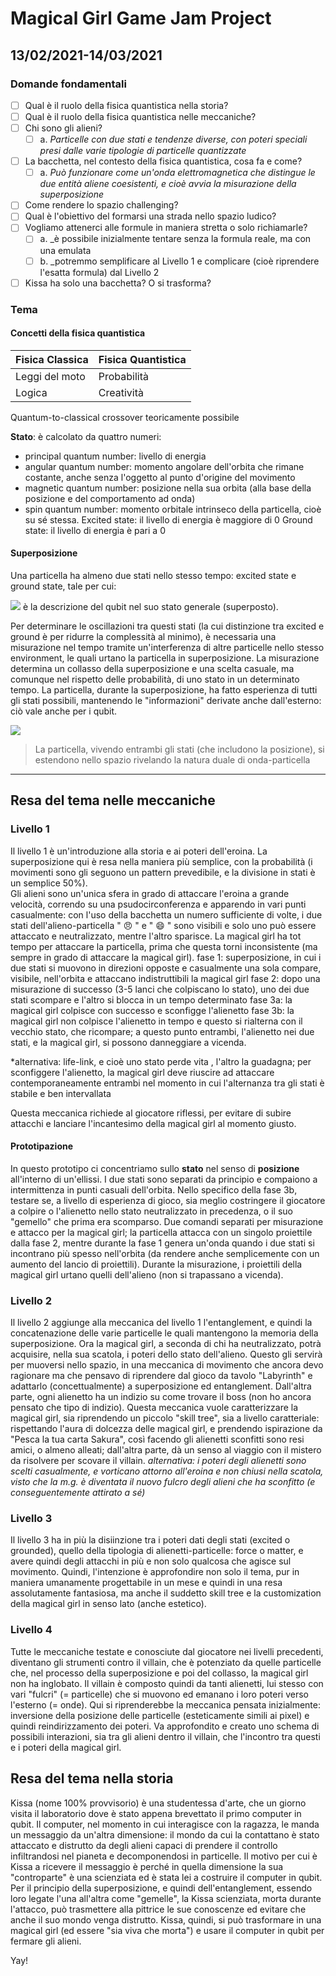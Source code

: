 # Magical Girl Game Jam Project
## 13/02/2021-14/03/2021
### Domande fondamentali
- [ ] Qual è il ruolo della fisica quantistica nella storia? 
- [ ] Qual è il ruolo della fisica quantistica nelle meccaniche?
- [ ] Chi sono gli alieni?
  - [ ] a. *Particelle con due stati e tendenze diverse, con poteri speciali presi dalle varie tipologie di particelle quantizzate*
- [ ] La bacchetta, nel contesto della fisica quantistica, cosa fa e come? 
  - [ ] a. *Può funzionare come un'onda elettromagnetica che distingue le due entità aliene coesistenti, e cioè avvia la misurazione della superposizione*
- [ ] Come rendere lo spazio challenging? 
- [ ] Qual è l'obiettivo del formarsi una strada nello spazio ludico? 
- [ ] Vogliamo attenerci alle formule in maniera stretta o solo richiamarle?
  - [ ] a. _è possibile inizialmente tentare senza la formula reale, ma con una emulata
  - [ ] b. _potremmo semplificare al Livello 1 e complicare (cioè riprendere l'esatta formula) dal Livello 2
- [ ] Kissa ha solo una bacchetta? O si trasforma? 
### Tema
#### Concetti della fisica quantistica 
Fisica Classica  | Fisica Quantistica
------------- | -------------
Leggi del moto  | Probabilità
Logica | Creatività

Quantum-to-classical crossover teoricamente possibile

**Stato**: è calcolato da quattro numeri: 
- principal quantum number: livello di energia 
- angular quantum number: momento angolare dell'orbita che rimane costante, anche senza l'oggetto al punto d'origine del movimento
- magnetic quantum number: posizione nella sua orbita (alla base della posizione e del comportamento ad onda) 
- spin quantum number: momento orbitale intrinseco della particella, cioè su sé stessa. 
Excited state: il livello di energia è maggiore di 0 
Ground state: il livello di energia è pari a 0

#### Superposizione
Una particella ha almeno due stati nello stesso tempo: excited state e ground state, tale per cui: 

![](https://wikimedia.org/api/rest_v1/media/math/render/svg/0c70e3f4154d8f2974e8ab95d2bd7d6a022712ec) è la descrizione del qubit nel suo stato generale (superposto). 

Per determinare le oscillazioni tra questi stati (la cui distinzione tra excited e ground è per ridurre la complessità al minimo), è necessaria una misurazione nel tempo tramite un'interferenza di altre particelle nello stesso environment, le quali urtano la particella in superposizione. 
La misurazione determina un collasso della superposizione e una scelta casuale, ma comunque nel rispetto delle probabilità, di uno stato in un determinato tempo. La particella, durante la superposizione, ha fatto esperienza di tutti gli stati possibili, mantenendo le "informazioni" derivate anche dall'esterno: ciò vale anche per i qubit.

![](https://scontent-mxp1-1.xx.fbcdn.net/v/t1.0-9/150816225_5047686428634930_6091873499602434467_o.jpg?_nc_cat=106&ccb=3&_nc_sid=730e14&_nc_ohc=xGdqd0k7O34AX8dWxf4&_nc_ht=scontent-mxp1-1.xx&oh=b54021eecc926a8f52c6f82a418131e4&oe=60504381)
> La particella, vivendo entrambi gli stati (che includono la posizione), si estendono nello spazio rivelando la natura duale di onda-particella

------------
## Resa del tema nelle meccaniche
### Livello 1
Il livello 1 è un'introduzione alla storia e ai poteri dell'eroina. La superposizione qui è resa nella maniera più semplice, con la probabilità (i movimenti sono gli seguono un pattern prevedibile, e la divisione in stati è un semplice 50%).  
Gli alieni sono un'unica sfera in grado di attaccare l'eroina a grande velocità, correndo su una psudocirconferenza e apparendo in vari punti casualmente: con l'uso della bacchetta un numero sufficiente di volte, i due stati dell'alieno-particella " :angry: " e " :smile: " sono visibili e solo uno può essere attaccato e neutralizzato, mentre l'altro sparisce. La magical girl ha tot tempo per attaccare la particella, prima che questa torni inconsistente (ma sempre in grado di attaccare la magical girl).
fase 1: superposizione, in cui i due stati si muovono in direzioni opposte e casualmente una sola compare, visibile, nell'orbita e attaccano indistruttibili la magical girl 
fase 2: dopo una misurazione di successo (3-5 lanci che colpiscano lo stato), uno dei due stati scompare e l'altro si blocca in un tempo determinato 
fase 3a: la magical girl colpisce con successo e sconfigge l'alienetto 
fase 3b: la magical girl non colpisce l'alienetto in tempo e questo si rialterna con il vecchio stato, che ricompare; a questo punto entrambi, l'alienetto nei due stati, e la magical girl, si possono danneggiare a vicenda. 

*alternativa: life-link, e cioè uno stato perde vita , l'altro la guadagna; per sconfiggere l'alienetto, la magical girl deve riuscire ad attaccare contemporaneamente entrambi nel momento in cui l'alternanza tra gli stati è stabile e ben intervallata

Questa meccanica richiede al giocatore riflessi, per evitare di subire attacchi e lanciare l'incantesimo della magical girl al momento giusto.

#### Prototipazione 
In questo prototipo ci concentriamo sullo **stato** nel senso di **posizione** all'interno di un'ellissi. I due stati sono separati da principio e compaiono a intermittenza in punti casuali dell'orbita. Nello specifico della fase 3b, testare se, a livello di esperienza di gioco, sia meglio costringere il giocatore a colpire o l'alienetto nello stato neutralizzato in precedenza, o il suo "gemello" che prima era scomparso. 
Due comandi separati per misurazione e attacco per la magical girl; la particella attacca con un singolo proiettile dalla fase 2, mentre durante la fase 1 genera un'onda quando i due stati si incontrano più spesso nell'orbita (da rendere anche semplicemente con un aumento del lancio di proiettili). Durante la misurazione, i proiettili della magical girl urtano quelli dell'alieno (non si trapassano a vicenda). 

### Livello 2 
Il livello 2 aggiunge alla meccanica del livello 1 l'entanglement, e quindi la concatenazione delle varie particelle le quali mantengono la memoria della superposizione. Ora la magical girl, a seconda di chi ha neutralizzato, potrà acquisire, nella sua scatola, i poteri dello stato dell'alieno. Questo gli servirà per muoversi nello spazio, in una meccanica di movimento che ancora devo ragionare ma che pensavo di riprendere dal gioco da tavolo "Labyrinth" e adattarlo (concettualmente) a superposizione ed entanglement. Dall'altra parte, ogni alienetto ha un indizio su come trovare il boss (non ho ancora pensato che tipo di indizio). 
Questa meccanica vuole caratterizzare la magical girl, sia riprendendo un piccolo "skill tree", sia a livello caratteriale: rispettando l'aura di dolcezza delle magical girl, e prendendo ispirazione da "Pesca la tua carta Sakura", così facendo gli alienetti sconfitti sono resi amici, o almeno alleati; dall'altra parte, dà un senso al viaggio con il mistero da risolvere per scovare il villain.
*alternativa: i poteri degli alienetti sono scelti casualmente, e vorticano attorno all'eroina e non chiusi nella scatola, visto che la m.g. è diventata il nuovo fulcro degli alieni che ha sconfitto (e conseguentemente attirato a sé)*

### Livello 3 
Il livello 3 ha in più la disiinzione tra i poteri dati degli stati (excited o grounded), quello della tipologia di alienetti-particelle: force o matter, e avere quindi degli attacchi in più e non solo qualcosa che agisce sul movimento. 
Quindi, l'intenzione è approfondire non solo il tema, pur in maniera umanamente progettabile in un mese e quindi in una resa assolutamente fantasiosa, ma anche il suddetto skill tree e la customization della magical girl in senso lato (anche estetico). 

### Livello 4 
Tutte le meccaniche testate e conosciute dal giocatore nei livelli precedenti, diventano gli strumenti contro il villain, che è potenziato da quelle particelle che, nel processo della superposizione e poi del collasso, la magical girl non ha inglobato. Il villain è composto quindi da tanti alienetti, lui stesso con vari "fulcri" (= particelle) che si muovono ed emanano i loro poteri verso l'esterno (= onde). Qui si riprenderebbe la meccanica pensata inizialmente: inversione della posizione delle particelle (esteticamente simili ai pixel) e quindi reindirizzamento dei poteri. Va approfondito e creato uno schema di possibili interazioni, sia tra gli alieni dentro il villain, che l'incontro tra questi e i poteri della magical girl.

## Resa del tema nella storia
Kissa (nome 100% provvisorio) è una studentessa d'arte, che un giorno visita il laboratorio dove è stato appena brevettato il primo computer in qubit. 
Il computer, nel momento in cui interagisce con la ragazza, le manda un messaggio da un'altra dimensione: il mondo da cui la contattano è stato attaccato e distrutto da degli alieni capaci di prendere il controllo infiltrandosi nel pianeta e decomponendosi in particelle. Il motivo per cui è Kissa a ricevere il messaggio è perché in quella dimensione la sua "controparte" è una scienziata ed è stata lei a costruire il computer in qubit. Per il principio della superposizione, e quindi dell'entanglement, essendo loro legate l'una all'altra come "gemelle", la Kissa scienziata, morta durante l'attacco, può trasmettere alla pittrice le sue conoscenze ed evitare che anche il suo mondo venga distrutto. 
Kissa, quindi, si può trasformare in una magical girl (ed essere "sia viva che morta") e usare il computer in qubit per fermare gli alieni. 

Yay!

